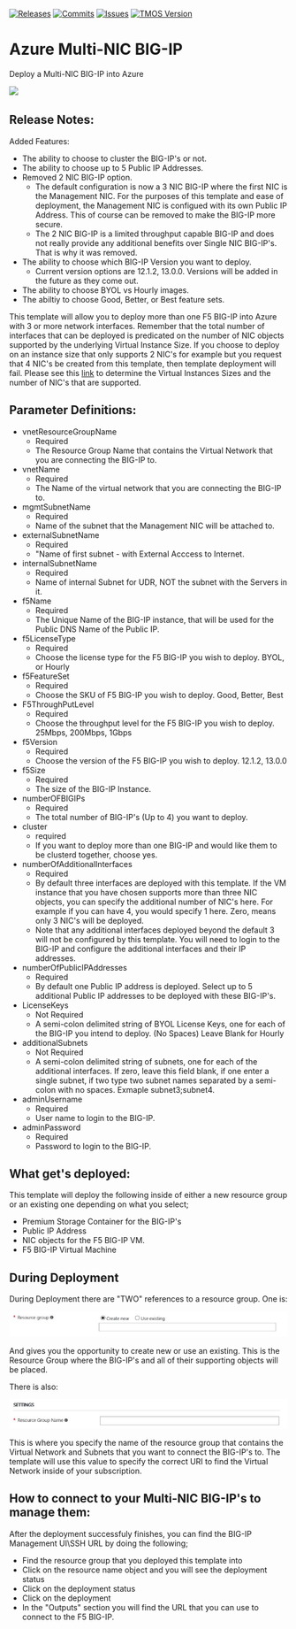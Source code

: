 [![Releases](https://img.shields.io/github/release/f5devcentral/f5-azure-multi-nic.svg)](https://github.com/f5devcentral/f5-azure-multi-nic/releases)
[![Commits](https://img.shields.io/github/commits-since/f5devcentral/f5-azure-multi-nic/v2.0.svg)](https://github.com/f5devcentral/f5-azure-multi-nic/commits)
[![Issues](https://img.shields.io/github/issues/f5devcentral/f5-azure-multi-nic.svg)](https://github.com/f5devcentral/f5-azure-multi-nic/issues)
[![TMOS Version](https://img.shields.io/badge/tmos--version-13.0.2-ff0000.svg)](https://github.com/f5devcentral/f5-azure-multi-nic)

# Azure Multi-NIC BIG-IP
Deploy a Multi-NIC BIG-IP into Azure  

<a target="_blank" href="https://portal.azure.com/#create/Microsoft.Template/uri/https%3A%2F%2Fraw.githubusercontent.com%2Ftstanley93%2Ff5-wafaas%2Fmaster%2Fazuredeploy.json%3Ftoken%3DALSg28cVGR7noRazUBofSWCV_KIZnmugks5ZaRAOwA%253D%253D">
    <img src="http://azuredeploy.net/deploybutton.png"/>
</a>


## Release Notes:
Added Features:
* The ability to choose to cluster the BIG-IP's or not.
* The ability to choose up to 5 Public IP Addresses.
* Removed 2 NIC BIG-IP option.
  * The default configuration is now a 3 NIC BIG-IP where the first NIC is the Management NIC.  For the purposes of this template and ease of deployment, the Management NIC is configued with its own Public IP Address.  This of course can be removed to make the BIG-IP more secure.
  * The 2 NIC BIG-IP is a limited throughput capable BIG-IP and does not really provide any additional benefits over Single NIC BIG-IP's.  That is why it was removed.
* The ability to choose which BIG-IP Version you want to deploy.
  * Current version options are 12.1.2, 13.0.0.  Versions will be added in the future as they come out.
* The ability to choose BYOL vs Hourly images.
* The abiltiy to choose Good, Better, or Best feature sets.


This template will allow you to deploy more than one F5 BIG-IP into Azure with 3 or more network interfaces.  Remember that the total number of interfaces that can be deployed is predicated on the number of NIC objects supported by the underlying Virtual Instance Size.  If you choose to deploy on an instance size that only supports 2 NIC's for example but you request that 4 NIC's be created from this template, then template deployment will fail.  Please see this [link](https://azure.microsoft.com/en-us/documentation/articles/virtual-machines-windows-sizes/#size-tables) to determine the Virtual Instances Sizes and the number of NIC's that are supported.

## Parameter Definitions: ###

* vnetResourceGroupName
  * Required
  * The Resource Group Name that contains the Virtual Network that you are connecting the BIG-IP to.
* vnetName
  * Required
  * The Name of the virtual network that you are connecting the BIG-IP to.
* mgmtSubnetName
  * Required
  * Name of the subnet that the Management NIC will be attached to.
* externalSubnetName
  * Required
  * "Name of first subnet - with External Acccess to Internet.
* internalSubnetName
  * Required
  * Name of internal Subnet for UDR, NOT the subnet with the Servers in it.
* f5Name
  * Required
  * The Unique Name of the BIG-IP instance, that will be used for the Public DNS Name of the Public IP.
* f5LicenseType
  * Required
  * Choose the license type for the F5 BIG-IP you wish to deploy.  BYOL, or Hourly
* f5FeatureSet
  * Required
  * Choose the SKU of F5 BIG-IP you wish to deploy.  Good, Better, Best
* F5ThroughPutLevel
  * Required
  * Choose the throughput level for the F5 BIG-IP you wish to deploy.  25Mbps, 200Mbps, 1Gbps
* f5Version
  * Required
  * Choose the version of the F5 BIG-IP you wish to deploy.  12.1.2, 13.0.0
* f5Size
  * Required
  * The size of the BIG-IP Instance.
* numberOFBIGIPs
  * Required
  * The total number of BIG-IP's (Up to 4) you want to deploy.
* cluster
  * required
  * If you want to deploy more than one BIG-IP and would like them to be clusterd together, choose yes.
* numberOfAdditionalInterfaces
  * Required
  * By default three interfaces are deployed with this template.  If the VM instance that you have chosen supports more than three NIC objects, you can specify the additional number of NIC's here.  For example if you can have 4, you would specify 1 here.  Zero, means only 3 NIC's will be deployed.
  * Note that any additional interfaces deployed beyond the default 3 will not be configured by this template.  You will need to login to the BIG-IP and configure the additional interfaces and their IP addresses.
* numberOfPublicIPAddresses
  * Required
  * By default one Public IP address is deployed.  Select up to 5 additional Public IP addresses to be deployed with these BIG-IP's.
* LicenseKeys
  * Not Required
  * A semi-colon delimited string of BYOL License Keys, one for each of the BIG-IP you intend to deploy. (No Spaces) Leave Blank for Hourly
* additionalSubnets
  * Not Required
  * A semi-colon delimited string of subnets, one for each of the additional interfaces. If zero, leave this field blank, if one enter a single subnet, if two type two subnet names separated by a semi-colon with no spaces.  Exmaple subnet3;subnet4.
* adminUsername
  * Required
  * User name to login to the BIG-IP.
* adminPassword
  * Required
  * Password to login to the BIG-IP.



## What get's deployed:

This template will deploy the following inside of either a new resource group or an existing one depending on what you select;

* Premium Storage Container for the BIG-IP's
* Public IP Address
* NIC objects for the F5 BIG-IP VM.
* F5 BIG-IP Virtual Machine

## During Deployment
During Deployment there are "TWO" references to a resource group.  One is:
 
<img src="https://raw.githubusercontent.com/tstanley93/Azure-Multi-NIC/master/Azure-Multi-NIC/Azure-Multi-NIC/rg_01.jpg" />

And gives you the opportunity to create new or use an existing.  This is the Resource Group where the BIG-IP's and all of their supporting objects will be placed.

There is also:

<img src="https://raw.githubusercontent.com/tstanley93/Azure-Multi-NIC/master/Azure-Multi-NIC/Azure-Multi-NIC/rg_02.jpg" /> 

This is where you specify the name of the resource group that contains the Virtual Network and Subnets that you want to connect the BIG-IP's to.  The template will use this value to specify the correct URI to find the Virtual Network inside of your subscription.



## How to connect to your Multi-NIC BIG-IP's to manage them:

After the deployment successfuly finishes, you can find the BIG-IP Management UI\SSH URL by doing the following;
* Find the resource group that you deployed this template into
* Click on the resource name object and you will see the deployment status
* Click on the deployment status
* Click on the deployment
* In the "Outputs" section you will find the URL that you can use to connect to the F5 BIG-IP.
